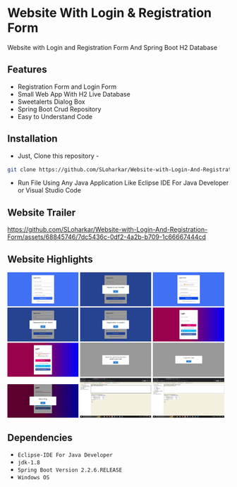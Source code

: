 # Website With Login & Registration Form
Website with Login and Registration Form And Spring Boot H2 Database

## Features
- Registration Form and Login Form
- Small Web App With H2 Live Database
- Sweetalerts Dialog Box
- Spring Boot Crud Repository
- Easy to Understand Code

## Installation
- Just, Clone this repository - 
````bash 
git clone https://github.com/SLoharkar/Website-with-Login-And-Registration-Form.git
````
- Run File Using Any Java Application Like Eclipse IDE For Java Developer or Visual Studio Code


## Website Trailer

https://github.com/SLoharkar/Website-with-Login-And-Registration-Form/assets/68845746/7dc5436c-0df2-4a2b-b709-1c66667444cd


## Website Highlights
<p align="left" width="100%">

  <img width="32%" src="Screenshots/Step 1.png">
  
<img width="32%" src="Screenshots/Step 2.png">

<img width="32%" src="Screenshots/Step 3.png">

<img width="32%" src="Screenshots/Step 4.png">

<img width="32%" src="Screenshots/Step 5.png">

<img width="32%" src="Screenshots/Step 6.png">

<img width="32%" src="Screenshots/Step 7.png">

<img width="32%" src="Screenshots/Step 8.png">

<img width="32%" src="Screenshots/Step 9.png">

<img width="32%" src="Screenshots/Step 10.png">

<img width="32%" src="Screenshots/Step 11.png">

<img width="32%" src="Screenshots/Step 12.png">

</p>


## Dependencies
- `Eclipse-IDE For Java Developer`
- `jdk-1.8`
- `Spring Boot Version 2.2.6.RELEASE`
- `Windows OS`
